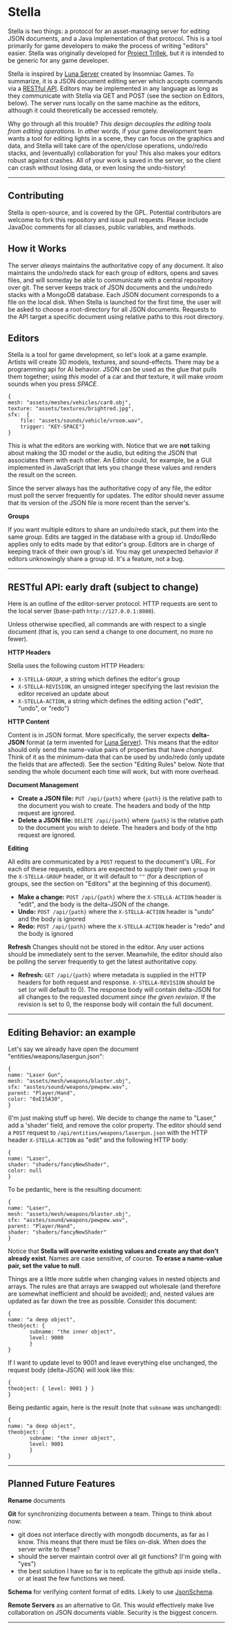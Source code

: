 Stella
======

Stella is two things: a protocol for an asset-managing server for editing JSON documents, and a Java implementation of that protocol. This is a tool primarily for game developers to make the process of writing "editors" easier. Stella was originally developed for [Project Trillek][3], but it is intended to be generic for any game developer.

Stella is inspired by [Luna Server][1] created by Insomniac Games. To summarize, it is a JSON document editing server which accepts commands via a [RESTful API][2]. Editors may be implemented in any language as long as they communicate with Stella via GET and POST (see the section on Editors, below). The server runs locally on the same machine as the editors, although it could theoretically be accessed remotely.

Why go through all this trouble? _This design decouples the editing tools from editing operations._ In other words, if your game development team wants a tool for editing lights in a scene, they can focus on the graphics and data, and Stella will take care of the open/close operations, undo/redo stacks, and (eventually) collaboration for you! This also makes your editors robust against crashes. All of your work is saved in the server, so the client can crash without losing data, or even losing the undo-history!

---------

Contributing
-------

Stella is open-source, and is covered by the GPL. Potential contributors are welcome to fork this repository and issue pull requests. Please include JavaDoc comments for all classes, public variables, and methods.

How it Works
------

The server _always_ maintains the authoritative copy of any document. It also maintains the undo/redo stack for each group of editors, opens and saves files, and will someday be able to communicate with a central repository over git. The server keeps track of JSON documents and the undo/redo stacks with a MongoDB database. Each JSON document corresponds to a file on the local disk. When Stella is launched for the first time, the user will be asked to choose a root-directory for all JSON documents. Requests to the API target a specific document using relative paths to this root directory.

Editors
-----

Stella is a tool for game development, so let's look at a game example. Artists will create 3D models, textures, and sound-effects. There may be a programming api for AI behavior. JSON can be used as the glue that pulls them together; using _this_ model of a car and _that_ texture, it will make _vroom_ sounds when you press _SPACE_.

	{
	mesh: "assets/meshes/vehicles/car0.obj",
	texture: "assets/textures/brightred.jpg",
	sfx:  {
		file: "assets/sounds/vehicle/vroom.wav",
		trigger: "KEY-SPACE"} 
	}

This is what the editors are working with. Notice that we are __not__ talking about making the 3D model or the audio, but editing the JSON that associates them with each other. An Editor could, for example, be a GUI implemented in JavaScript that lets you change these values and renders the result on the screen.

Since the server always has the authoritative copy of any file, the editor must poll the server frequently for updates. The editor should never assume that its version of the JSON file is more recent than the server's.

__Groups__

If you want multiple editors to share an undo/redo stack, put them into the same _group_. Edits are tagged in the database with a group id. Undo/Redo applies only to edits made by that editor's group. Editors are in charge of keeping track of their own group's id. You may get unexpected behavior if editors unknowingly share a group id. It's a feature, not a bug.

---

RESTful API: early draft (subject to change)
------

Here is an outline of the editor-server protocol. HTTP requests are sent to the local server (base-path `http://127.0.0.1:8080`).

Unless otherwise specified, all commands are with respect to a single document (that is, you can send a change to one document, no more no fewer).

__HTTP Headers__

Stella uses the following custom HTTP Headers:

* `X-STELLA-GROUP`, a string which defines the editor's group
* `X-STELLA-REVISION`, an unsigned integer specifying the last revision the editor received an update about
* `X-STELLA-ACTION`, a string which defines the editing action ("edit", "undo", or "redo")

__HTTP Content__

Content is in JSON format. More specifically, the server expects __delta-JSON__ format (a term invented for [Luna Server][1]). This means that the editor should only send the name-value pairs of properties that have _changed_. Think of it as the minimum-data that can be used by undo/redo (only update the fields that are affected). See the section "Editing Rules" below. Note that sending the whole document each time will work, but with more overhead.

__Document Management__

* __Create a JSON file:__ `PUT /api/{path}` where `{path}` is the relative path to the document you wish to create. The headers and body of the http request are ignored.
* __Delete a JSON file:__ `DELETE /api/{path}` where `{path}` is the relative path to the document you wish to delete. The headers and body of the http request are ignored.

__Editing__

All edits are communicated by a `POST` request to the document's URL. For each of these requests, editors are expected to supply their own `group` in the `X-STELLA-GROUP` header, or it will default to `""` (for a description of groups, see the section on "Editors" at the beginning of this document).

* __Make a change:__ `POST /api/{path}` where the `X-STELLA-ACTION` header is "edit", and the body is the delta-JSON of the change.
* __Undo:__ `POST /api/{path}` where the `X-STELLA-ACTION` header is "undo" and the body is ignored
* __Redo:__ `POST /api/{path}` where the `X-STELLA-ACTION` header is "redo" and the body is ignored

__Refresh__ Changes should not be stored in the editor. Any user actions should be immediately sent to the server. Meanwhile, the editor should also be polling the server frequently to get the latest authoritative copy.

* __Refresh:__ `GET /api/{path}` where metadata is supplied in the HTTP headers for both request and response. `X-STELLA-REVISION` should be set (or will default to 0). The response body will contain delta-JSON for all changes to the requested document _since the given revision_. If the revision is set to 0, the response body will contain the full document.

---

Editing Behavior: an example
----

Let's say we already have open the document "entities/weapons/lasergun.json":

	{
	name: "Laser Gun",
	mesh: "assets/mesh/weapons/blaster.obj",
	sfx: "asstes/sound/weapons/pewpew.wav",
	parent: "Player/Hand",
	color: "0xE15A30",
	}

(I'm just making stuff up here). We decide to change the name to "Laser," add a 'shader' field, and remove the color property. The editor should send a `POST` request to `/api/entities/weapons/lasergun.json` with the HTTP header `X-STELLA-ACTION` as "edit" and the following HTTP body:

	{
	name: "Laser",
	shader: "shaders/fancyNewShader",
	color: null
	}

To be pedantic, here is the resulting document:

	{
	name: "Laser",
	mesh: "assets/mesh/weapons/blaster.obj",
	sfx: "asstes/sound/weapons/pewpew.wav",
	parent: "Player/Hand",
	shader: "shaders/fancyNewShader"
	}

Notice that __Stella will overwrite existing values and create any that don't already exist__. Names are case sensitive, of course. __To erase a name-value pair, set the value to null__.

Things are a little more subtle when changing values in nested objects and arrays. The rules are that arrays are swapped out wholesale (and therefore are somewhat inefficient and should be avoided); and, nested values are updated as far down the tree as possible. Consider this document:

	{
	name: "a deep object",
	theobject: {
		   subname: "the inner object",
		   level: 9000
		   }
	}

If I want to update level to 9001 and leave everything else unchanged, the request body (delta-JSON) will look like this:

	{
	theobject: { level: 9001 } }
	}

Being pedantic again, here is the result (note that `subname` was unchanged):

	{
	name: "a deep object",
	theobject: {
		   subname: "the inner object",
		   level: 9001
		   }
	}

----

Planned Future Features
-----

__Rename__ documents

__Git__ for synchronizing documents between a team. Things to think about now:

* git does not interface directly with mongodb documents, as far as I know. This means that there must be files on-disk. When does the server write to these?
* should the server maintain control over all git functions? (I'm going with "yes")
* the best solution I have so far is to replicate the github api inside stella.. or at least the few functions we need.

__Schema__ for verifying content format of edits. Likely to use [JsonSchema][4].

__Remote Servers__ as an alternative to Git. This would effectively make live collaboration on JSON documents viable. Security is the biggest concern.

---

	
[1]: http://www.itshouldjustworktm.com/?p=875
[2]: http://www.restapitutorial.com
[3]: http://www.trillek.org
[4]: http://json-schema.org/
